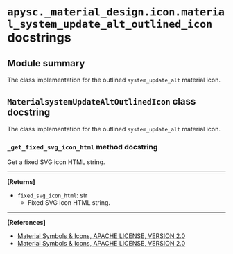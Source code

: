 # `apysc._material_design.icon.material_system_update_alt_outlined_icon` docstrings

## Module summary

The class implementation for the outlined `system_update_alt` material icon.

## `MaterialsystemUpdateAltOutlinedIcon` class docstring

The class implementation for the outlined `system_update_alt` material icon.

### `_get_fixed_svg_icon_html` method docstring

Get a fixed SVG icon HTML string.<hr>

**[Returns]**

- `fixed_svg_icon_html`: str
  - Fixed SVG icon HTML string.

<hr>

**[References]**

- [Material Symbols & Icons, APACHE LICENSE, VERSION 2.0](https://fonts.google.com/icons?icon.size=24&icon.color=%23e8eaed)
- [Material Symbols & Icons, APACHE LICENSE, VERSION 2.0](https://www.apache.org/licenses/LICENSE-2.0.html)
